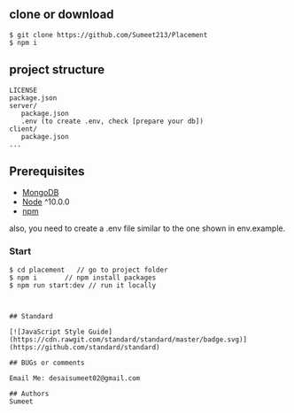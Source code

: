 
## clone or download
```terminal
$ git clone https://github.com/Sumeet213/Placement
$ npm i
```

## project structure
```terminal
LICENSE
package.json
server/
   package.json
   .env (to create .env, check [prepare your db])
client/
   package.json
...
```


## Prerequisites
- [MongoDB](https://gist.github.com/nrollr/9f523ae17ecdbb50311980503409aeb3)
- [Node](https://nodejs.org/en/download/) ^10.0.0
- [npm](https://nodejs.org/en/download/package-manager/)


also, you need to create a .env file similar to the one shown in env.example.




### Start

```terminal
$ cd placement   // go to project folder
$ npm i       // npm install packages
$ npm run start:dev // run it locally



## Standard

[![JavaScript Style Guide](https://cdn.rawgit.com/standard/standard/master/badge.svg)](https://github.com/standard/standard)

## BUGs or comments

Email Me: desaisumeet02@gmail.com

## Authors
Sumeet
